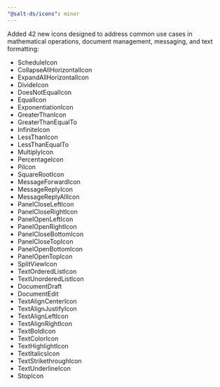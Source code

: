 ```yaml
---
"@salt-ds/icons": minor
---
```


Added 42 new icons designed to address common use cases in mathematical operations, document management, messaging, and text formatting:

- ScheduleIcon
- CollapseAllHorizontalIcon
- ExpandAllHorizontalIcon
- DivideIcon
- DoesNotEqualIcon
- EqualIcon
- ExponentiationIcon
- GreaterThanIcon
- GreaterThanEqualTo
- InfiniteIcon
- LessThanIcon
- LessThanEqualTo
- MultiplyIcon
- PercentageIcon
- PiIcon
- SquareRootIcon
- MessageForwardIcon
- MessageReplyIcon
- MessageReplyAllIcon
- PanelCloseLeftIcon
- PanelCloseRightIcon
- PanelOpenLeftIcon
- PanelOpenRightIcon
- PanelCloseBottomIcon
- PanelCloseTopIcon
- PanelOpenBottomIcon
- PanelOpenTopIcon
- SplitViewIcon
- TextOrderedListIcon
- TextUnorderedListIcon
- DocumentDraft
- DocumentEdit
- TextAlignCenterIcon
- TextAlignJustifyIcon
- TextAlignLeftIcon
- TextAlignRightIcon
- TextBoldIcon
- TextColorIcon
- TextHighlightIcon
- TextItalicsIcon
- TextStrikethroughIcon
- TextUnderlineIcon
- StopIcon
